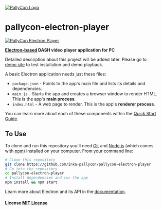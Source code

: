 [![PallyCon Logo](https://pallycon.com/wp-content/uploads/2015/03/logo_pallycon.png)](https://pallycon.com/)

# pallycon-electron-player

[![PallyCon Electron Player](http://www.pallycon.com/pallycon-test/img/pallycon-electron-screenshot.png)](http://www.pallycon.com/pallycon-test/electron-demo.html)

**[Electron-based](http://electron.atom.io) DASH video player application for PC**

Detailed description about this project will be added later. 
Please go to [demo site](http://pallycon.com/pallycon-test/electron-demo.html) to test installation and demo playback.

A basic Electron application needs just these files:

- `package.json` - Points to the app's main file and lists its details and dependencies.
- `main.js` - Starts the app and creates a browser window to render HTML. This is the app's **main process**.
- `index.html` - A web page to render. This is the app's **renderer process**.

You can learn more about each of these components within the [Quick Start Guide](http://electron.atom.io/docs/latest/tutorial/quick-start).

## To Use

To clone and run this repository you'll need [Git](https://git-scm.com) and [Node.js](https://nodejs.org/en/download/) (which comes with [npm](http://npmjs.com)) installed on your computer. From your command line:

```bash
# Clone this repository
git clone https://github.com/inka-pallycon/pallycon-electron-player
# Go into the repository
cd pallycon-electron-player
# Install dependencies and run the app
npm install && npm start
```

Learn more about Electron and its API in the [documentation](http://electron.atom.io/docs/latest).

#### License [MIT License](LICENSE.md)
